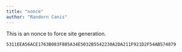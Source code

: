 ```yaml
---
title: "nonce"
author: "Randorn Canis"
---
```


This is an nonce to force site generation.

```
5311EEA56ACE1763B083F8B5A34E5032B5542230A2DA211F921D2F54AB574879
```
